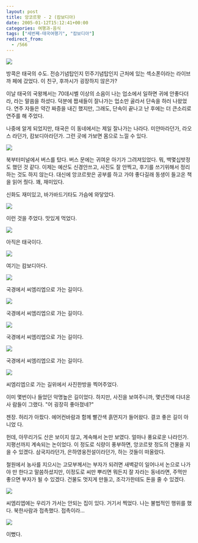 ```yaml
---
layout: post
title: 앙코르왓 - 2 (캄보디아)
date: 2005-01-12T15:12:41+00:00
categories: 여행과-음식
tags: ["세번째-태국여행기", "캄보디아"]
redirect_from:
  - /566
---
```


![ ](/assets/media/uploads_2005_01_IMG_0964.jpg)

방콕은 태국의 수도. 전승기념탑인지 민주기념탑인지 근처에 있는 섹소폰이라는 라이브 까 페에 갔었다. 이 친구, 후까시가 굉장하지 않은가?

이날 태국의 국왕께서는 70데시벨 이상의 소음이 나는 업소에서 일하면 귀에 안좋다더라, 라는 말씀을 하셨다. 덕분에 짭새들이 잘나가는 업소만 골라서 단속을 하러 나왔었다. 연주 자들은 약간 짜증을 내긴 했지만, 그래도, 단속이 끝나고 난 후에는 더 큰소리로 연주를 해 주었다.

나중에 알게 되었지만, 태국은 이 동네에서는 제일 잘나가는 나라다. 미얀마라던가, 라오스 라던가, 캄보디아라던가. 그런 곳에 가보면 몸으로 느낄 수 있다.

![ ](/assets/media/uploads_2005_01_PICT2130.jpg)

북부터미널에서 버스를 탔다. 버스 문에는 귀여운 아기가 그려져있었다. 뭐, 백몇십밧정도 했던 것 같다. 이제는 예산도 신경안쓰고, 사진도 잘 안찍고, 후기를 쓰기위해서 정리하는 것도 하지 않는다. 대신에 앙코르왓은 공부를 하고 가야 좋다길래 동생이 들고온 책을 읽어 줬다. 꽤, 재미있다.

신화도 재미있고, 바가바드기타도 가슴에 와닿았다.

![ ](/assets/media/uploads_2005_01_PICT2132.jpg)

이런 것을 주었다. 맛있게 먹었다.

![ ](/assets/media/uploads_2005_01_PICT2133.jpg)

아직은 태국이다.

![ ](/assets/media/uploads_2005_01_PICT2135.jpg)

여기는 캄보디아다.

![ ](/assets/media/uploads_2005_01_PICT2137.jpg)

국경에서 씨엠리엡으로 가는 길이다.

![ ](/assets/media/uploads_2005_01_PICT2139.jpg)

국경에서 씨엠리엡으로 가는 길이다.

![ ](/assets/media/uploads_2005_01_PICT2141.jpg)

국경에서 씨엠리엡으로 가는 길이다.

![ ](/assets/media/uploads_2005_01_PICT2148.jpg)

국경에서 씨엠리엡으로 가는 길이다.

![ ](/assets/media/uploads_2005_01_IMG_0996.jpg)

씨엠리엡으로 가는 길위에서 사진한방을 찍어주었다.

이미 몇번이나 들었던 악명높은 길이었다. 하지만, 사진을 보여주니까, 몇년전에 다녀온 사 람들이 그랬다. "어 굉장히 좋아졌네?"

젠장. 허리가 아팠다. 에어컨바람과 함께 빨간색 흙먼지가 들어왔다. 결코 좋은 길이 아니었 다.

헌데, 아무리가도 산은 보이지 않고, 계속해서 논만 보였다. 얼마나 풍요로운 나라인가. 지평선까지 계속되는 논이었다. 이 정도로 식량이 풍부하면, 앙코르왓 정도의 건물을 지을 수 있겠다. 삼국지라던가, 은하영웅전설이라던가, 하는 것들이 떠올랐다.

철원에서 농사를 지으시는 고모부께서는 부자가 되려면 새벽같이 일어나서 논으로 나가야 만 한다고 말씀하셨지만, 이정도로 씨만 뿌리면 뭐든지 잘 자라는 동네라면, 주먹만 좋으면 부자가 될 수 있겠다. 건물도 멋지게 만들고, 조각가한테도 돈을 줄 수 있겠다.

![ ](/assets/media/uploads_2005_01_IMG_1020.jpg)

씨엠리엡에는 우리가 가서는 안되는 집이 있다. 거기서 찍었다. 나는 불법적인 행위를 했다. 북한사람과 접촉했다. 접촉이라...

![ ](/assets/media/uploads_2005_01_IMG_1021.jpg)

이뻤다.
<div id=comments>
</div>
